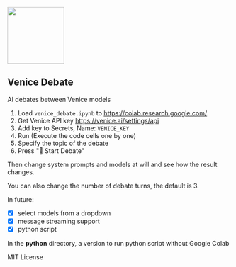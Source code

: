 [<img src="https://venice.ai/images/icon-192.png" width="128"/>](https://venice.ai/) 
## Venice Debate
AI debates between Venice models
1. Load `venice_debate.ipynb` to https://colab.research.google.com/
2. Get Venice API key https://venice.ai/settings/api
3. Add key to Secrets, Name: `VENICE_KEY`
4. Run (Execute the code cells one by one)
5. Specify the topic of the debate
6. Press "🚀 Start Debate"

Then change system prompts and models at will and see how the result changes.

You can also change the number of debate turns, the default is 3.


In future: 
- [x] select models from a dropdown
- [x] message streaming support
- [x] python script

In the __python__ directory, a version to run python script without Google Colab

MIT License
